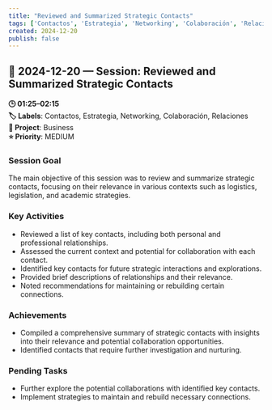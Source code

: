 ```yaml
---
title: "Reviewed and Summarized Strategic Contacts"
tags: ['Contactos', 'Estrategia', 'Networking', 'Colaboración', 'Relaciones']
created: 2024-12-20
publish: false
---
```


## 📅 2024-12-20 — Session: Reviewed and Summarized Strategic Contacts

**🕒 01:25–02:15**  
**🏷️ Labels**: Contactos, Estrategia, Networking, Colaboración, Relaciones  
**📂 Project**: Business  
**⭐ Priority**: MEDIUM  


### Session Goal
The main objective of this session was to review and summarize strategic contacts, focusing on their relevance in various contexts such as logistics, legislation, and academic strategies.

### Key Activities
- Reviewed a list of key contacts, including both personal and professional relationships.
- Assessed the current context and potential for collaboration with each contact.
- Identified key contacts for future strategic interactions and explorations.
- Provided brief descriptions of relationships and their relevance.
- Noted recommendations for maintaining or rebuilding certain connections.

### Achievements
- Compiled a comprehensive summary of strategic contacts with insights into their relevance and potential collaboration opportunities.
- Identified contacts that require further investigation and nurturing.

### Pending Tasks
- Further explore the potential collaborations with identified key contacts.
- Implement strategies to maintain and rebuild necessary connections.
